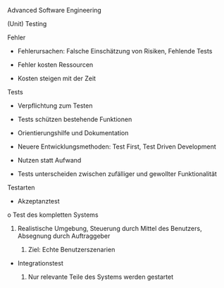 Advanced Software Engineering

(Unit) Testing

Fehler

-   Fehlerursachen: Falsche Einschätzung von Risiken, Fehlende Tests

-   Fehler kosten Ressourcen

-   Kosten steigen mit der Zeit

Tests

-   Verpflichtung zum Testen

-   Tests schützen bestehende Funktionen

-   Orientierungshilfe und Dokumentation

-   Neuere Entwicklungsmethoden: Test First, Test Driven Development

-   Nutzen statt Aufwand

-   Tests unterscheiden zwischen zufälliger und gewollter Funktionalität

Testarten

-   Akzeptanztest

 o Test des kompletten Systems

1.  Realistische Umgebung, Steuerung durch Mittel des Benutzers,
     Absegnung durch Auftraggeber

    1.  Ziel: Echte Benutzerszenarien

-   Integrationstest

    1.  Nur relevante Teile des Systems werden gestartet

    <!-- --

    1.  Stellvertreter für nicht relevante Teile

    <!-- --

    1.  Testframework

    <!-- --

    1.  Zusammenspiel der Komponenten sichern

<!-- --

-   Komponententest

    1.  Nur relevanter Teil des Systems wird gestartet

 o Alle anderen Teile durch Stellvertreter ersetzen o Testframework

1.  Funktionalität einzelner Komponenten sicherstellen

-   Performancetest

\[Folie 11?\]

Was ist eine Komponente?

-   Meist Klasse

-   Ersetzen der Abhängigkeiten durch Stellvertreter „Mocks“

-   Mock: Minimale notwendige Funktionalität

xUnit-Testframework

-   Vorlage für Unit-Tests

-   Trennung zwischen Test- und Produktivcode

-   Für fast alle Sprachen existiert Implementierung

Aufbau eines Tests

-   Arrange: Initialisieren der Testumgebung (String def.)

<!-- --

-   Act: Ausführen des zu testenden Codes (Lowercase String)

-   Assert: Überprüfen des Ergebnisses (Is der String lowercase?)

JUnit

-   Quasi-Standard in der Java-Entwicklung

Überprüfungen

-   asserts

    1.  Überprüfung auf Gleichheit, Referenz, Wahrheit, Null

    <!-- --

    1.  assertEquals("blub", result);

<!-- --

-   Matcher

    1.  Möglichkeit, um weitere Überprüfungen hinzuzufügen

    <!-- --

    1.  Bestehen aus:

        -   Überprüfung eines Wertes mit einem erwarteten Wert

        -   Beschreibung, welcher Wert erwartet wird („start at…“)

        -   Beschreibung, welcher Wert überprüft wurde („started at…“)

 o Zahlen auf größer/kleiner, von Objekten auf Gleichheit, von Listen
 und ähnlichem o assertThat(list, contains(„element“));

 o Können verschachtelt werden

 o assertThat(number, is(lessThan(0)));

|                                       |                                |
|---------------------------------------|--------------------------------|
| **Vorteile**                          | **Nachteile**                  |
| Verbessern die Lesbarkeit des Tests   | Implementierung braucht Zeit   |
| Sprechendere Fehlermeldungen          |                                |
| Wiederverwendbarkeit                  |                                |
| Exceptions und Spezialfälle           |                                |
| o Exceptions:                         |                                |

1.  Gewisse Exceptions können ebenfalls erwartet werden (Annotation
     möglich, oder Assert)

 o Gleitkommazahlen lassen sich nicht exakt überprüfen o Genauigkeit
 kann angegeben werden

 o assertThat(value, closeTo(1.0d, 1E-2)) o Arithmetische Spezialfälle

 o Ganzzahlen kennen keinen Overflow

 o Kleinster Wert von Datentypen haben unterschiedliche Semantik o
 Double kennt kein DivisionByZero

Ergebnis eines Tests

|     |           |                                       |
|-----|-----------|---------------------------------------|
| o   | Success   |                                       |
|     | o         | Testmethode erfolgreich durchlaufen   |
|     | o         | Keine Assertion fehlgeschlagen        |
| o   | Failure   |                                       |
|     | o         | Assertion ist fehlgeschlagen          |
| o   | Error     |                                       |
|     | o         | Unerwarteter Fehler                   |

Eigenschaften guter Tests – ATRIP

Automatic

o Minimale Anforderung bei der Ausführung

1.  Einfach ausführbar (1 Knopf), automatisch (kein Input),
     selbst-überprüfbar (bestanden/fehlgeschlagen)

Thorough (Vollständig)

 o Alles Notwendig überprüfen

 o Iteratives Vorgehen (bei Fehler ergänzen)

 o Fehler klumpen: Bei Fehler auch Umgebung testen

Repeatable

 o Beliebig wiederholbar -&gt; gleiches Ergebnis

 o Plattform, Zeit, Zufall, Multithreading kritisch

 o Tests, die ohne Änderungen fehlschlagen -&gt; Fehlerhafte Tests

Zufall muss gesteuert werden. Statt random() feste Zahl wählen.

Independent

 o Keine Abhängigkeit zu anderen Tests (keine Reihenfolge) o Tests
 sollen auf Aufgabe fokussiert sein

Professional

 o Tests sollen qualitative hochwertig sein (kein Doppelcode etc.) o
 Keine unnötigen Tests

 o Teil der Dokumentation

Mock-Objekte

Verhalten im Test

 o Reduzieren Abhängigkeit zu anderen Komponenten o Stellvertreter für
 Objekte

 o Mocks können manuell erstellt werden (Großer Aufwand) oder durch
 Mocking-Frameworks o Arrange: Konfiguration der Mocks

 o Act: Verwendun der Mocks

 o Assert: Überprüfen der Mocks

1.  Beispiel: HW-Gerät verlangsamt Test, HW soll nicht getestet werden
     -&gt; Mockup durch Interface abilden

Schwierigkeiten

 o Verwendung von statischen Methoden (-&gt; Dependency Injection) o
 Tiefe Abhängigkeiten erschweren Mocking (-&gt; Lose Kopplung)

 o Vorsicht vor Testen von reinem Mock-Verhalten?

Code Coverage

 o Tests testen

 o Testabdeckung

 o Temporäre Probleme einbauen

 o SW, die Produktivcode ändert (Mutation Testing) o Coverage: Wie viel
 Code wurde während Test durchlaufen?

 o Branch Coverage: Misst die Anzahl der durchlaufenen Pfade (if, else
 etc.) o Line Coverage: Misst die Anzahl der durchlaufenen
 Quellcode-Zeilen

1.  Branch/Line -&gt; unterschiedliche Aussagekraft, keine Aussage über
     Funktion, deuten auf potentiell problematische Bereiche hin

Test First

 o Klassisch: Funktion planen -&gt; Programmieren -&gt; Refactoring
 -&gt; Testen -&gt; Fehler beheben o Test First: Funktion planen -&gt;
 Tests -&gt; Programmieren -&gt; Refactoring

 o TDD: Tests in kleinen Schritten entwickeln (bis fehlschlägt) -&gt;
 Funktion ändern bis Test erfüllt o Kerngedanke

|                                                                         |                                       |                 |
|-------------------------------------------------------------------------|---------------------------------------|-----------------|
| o                                                                       | Tests &gt; Produktivcode              |                 |
| o Entwicklungsende, wenn Tests erfüllt -&gt; Minimal notwendiger Code   |
| o                                                                       | Test als Wegweiser                    |                 |
|                                                                         |                                       |                 |
| **Vorteile**                                                            |                                       | **Nachteile**   |
| Volle Testabdeckung                                                     | Testen wird zur Pflicht               |
| Fehlerrate sinkt                                                        | Ungewohntes Vorgehen / Einarbeitung   |
| Angst existierende Fnkt. zu ändern, sinkt                               | Aufwand zur Implementierung höher     |
| Automatische Spezifikation/Dokumentation                                | Ggf. schwierige Anwendung             |
| Weniger Produktivcode                                                   |                                       |

Umgang mit bestehendem Code

 o Bestehender Code schwer testbar (Legacy Code)

 o Legacy Code nicht fürs Testen entwickelt (viele Abhängigkeiten) o
 Kann schrittweise weiterentwickelt werden (absichern, isolieren)

Testen auf der grünen Wiese

 o Neue Projekt -&gt; von Anfang an testbar

 o Feature -&gt; „Ende-zu-Ende-Test“ definieren, bei Erfüllung ist
 Feature fertig o Einzelne Schritte -&gt; Unit-Tests

Refactoring

Was ist Refactoring?

 o Bestehenden Code durchgehen: Code Review o Intention/Funktion
 nachvollziehen

 o Testabdeckung wird überprüft

 o Code wird umgestaltet (Verhalten & Schittstellen bleiben gleich,
 neues Wissen einbauen) o Ziel: Codequalität verbessern (lesbarer,
 flexibler nutzbar, Struktur verbessern)

Folie 5?

Warum sollte man Refactoring verwenden?

 o Design der SW wird verbessert o SW wird wartbarer

 o SW wird einfacher verständlich

 o Fehler werden einfacher gefunden

 o Neue Funktionen kann schneller entwickelt werden

Folie 9?

Wann sollten wir Refactoring verwenden?

 o Bestandteil der Entwicklung -&gt; kontinuierlich o Regel: Three
 strikes and you refactor

 o 1. Implementieren -&gt; neue Funktionalität o Ähnliche Funktion?
 -&gt; Code kopieren

 o Erneut Ähnliche Funktion? -&gt; Code refactorn und wiederverwenden

 o Code Review

 o Vor Hinzufügen neuer Funktionalität o Beim Beheben eines Fehlers

Folie 16?

Wann wird Refactoring schwierig?

 o DB-Schemata schwieriger änderbar o Änderung von Schnittstellen

 o Zentrale Designentscheidungen

 o Aufwand zu groß? -&gt; Komplett neu entwickeln

Auswirkungen auf das Design

Folie 20

Nachteile von Refactoring

 o Refactoring kostet Zeit

 o Verschlechtert die Performance

Code Smells

 o Code kann stinken, Stärke des „Gestanks“ schlecht messbar

1.  Deuten auf verbesserungswürdige Stellen im Code hin und welche die
     die Entwicklung behindern

Duplicated Code

 o Doppelt vorhandener Code

 o Gleiche Code-Struktur an mehr als einer Stelle o Auseinanderdriften
 mehrere Stellen

 o Lösung: Gemeinsamen Code auslagern

Long Method

 o Lange Methoden

 o Je länger -&gt; schwerer verständlicher o OO: viele Methoden
 delegieren

 o Semantische Distanz zwischen Code und Name der Methode

 o Lösung: Auftrennen der Methode (gute Namen, Kommentare, Schleifen,
 ifs sind gute Stellen)

Large Class

 o Große Klasse

 o Anzahl Instanzvariablen, Methoden, Präfixe, Suffixe bei Variablen o
 Klasse: Zu viel Verantwortung

 o Lösung: Unterteilen der Klasse

Shotgun Surgery

 o Flickenteppich Änderung

 o Kleine funktionale Änderung -&gt; Anpassung vieler Stellen o Lösung:
 Umstrukturierung des Codes

Switch Statements

1.  Switch Statements: oft gleiche Switchs, wenige Nahtstellen zum
     Auftrennen, Fehler durch vergessenes Break

o Lösung: OO

Code Comments

 o Schlechter Code muss erklärt werden

1.  Lösung: Kommentar ist guter Indikator zur Trennung von Methoden
     -&gt; Intention des Kommentars als Methodenname

Refactorings

Extract Method

 o Problem: Zusammenhängendes Stück Code kann extrahiert warden

1.  Lösung: Code in eigene Methode auslagern, passenden Namen wählen,
     Code freingranular aufteilen

 o Verbesserung: Bessere Strukturierung des Codes

 o Hilft gegen: Code Comments, Duplicated Code, Long Method

Rename Method

 o Problem: Methodenname passt nicht zum Inhalt der Methode o Lösung:
 Methodenname ändern

 o Verbesserung: Code lesbarer/verständlicher o Hilft gegen: Code
 Comments

Replace Temp with Query

 o Problem: Ergebnis einer Berechnung wird temporär in einer Variablen
 gespeichert o Lösung: Berechnung des Wertes in eine Methode auslagern

 o Verbesserung: Extrahierung, Schreibzugriffe auf Variablen werden
 sichtbar, Wert der Berechnung wird nicht zwischengespeichert

 o Hilft gegen: Long Method

Replace Conditional with Polymorphism

 o Problem: Verhalten mit Konditionalstrukturen und einer Typ-Kodierung
 gesteuert

 o Lösung: Verhalten der einzelnen Pfade in abgeleitete Klasse
 überschreiben, Basismethode abstrakt

 o Verbesserung: Software besser gekapselt, dynamisch erweiterbar o
 Hilft gegen: Switch-Statements

Replace ErrorCode with Exception

 o Problem: Fehlerwerte warden zurückgegeben o Lösung: Statt Fehlerwert
 lieber Exception

 o Verbesserung: Klare Definition von Fehlern, bessere Steuerung, Code
 verständlicher

Replace Inheritance with Delegation

 o Problem: Funktionalität in abgeleiteter Klasse nicht brauchbar o
 Lösung: Instanzvariable mit dem Type der Oberklasse anlegen

 o Verbesserung: Klarer def. Schnittstellen, Trennung zw. eigener u.
 vorhandener Funktionalität

GUI Blooper

Personen im Umfeld der UI

Folie 5 - 8

Häufiges Vorgehen in der UI-Entwicklung

o Typischer Entwicklungsprozess: Businesslogik -&gt; GUI -&gt; Workflow
o Alle Entwicklungsprozesse durch Programmierer dominiert

 o Businesslogik bestimmt GUI und Workflow -&gt; GUI Blooper

GUI Blooper

Was sind GUI-Blooper?

 o Allgemeine GUI-Design-Fehler o Über 70 GUI-Blooper

Durch Blooper verursachte Probleme

 o Verwirrung beim Nutzer o Unnötiger Zeitaufwand o Datenverlust

Gründe für Blooper

Fehlende Zeit, Wissen, Ressourcen

Arten von Bloopern

 o GUI-Komponenten

 o Navigation

 o Texte

 o Design und Layout

 o Interaktion

 o Management

 o Antwortverhalten

GUI Komponenten

 o Umgang mit GUI-Komponenten

 o Aussehen &gt; Wahl der Komponenten

 o Fehlende Unterstützung durch GUI-Toolkit o Fehlendes Fachwissen

 o 2 Kategorien

 o Falsche Komponente

 o Falsche Verwendung von Komponenten o Beispiele:

 o Verwirrende Checkboxen/Radiobutton (Einzelner Radiobutton, Checkbox
 als Radiobutton)

 o Textfelder für beschränkten Input (Datumsfeld, Radiobutton, …)

Navigation

 o Navigation allgegenwärtig, wichtig für Orientierung

 o Aktueller Ort, Vorheriger Ort, Mögliche nächste Orte, Entfernung zum
 Ziel o Beispiele:

 o Gleicher Titel für unterschiedliche Fenster o Zu viele Ebenen von
 Dialogboxen

Text

 o Viel Text in GUI

 o So wenig wie möglich, so viel wie nötig o Visualisierung oft besser

 o Kategorien:

 o Unkommunikativ

 o Entwicklerzentriert

 o Fehlleitend

 o Beispiele:

 o Inkonsistente Terminologie

o Speaking Geek: Entwicklersprache für Nutzer unverständlich

Design und Layout

 o Design, Farben, Layout

 o Amateurhaft vs. Professionell o In der Regel einfach korrigierbar o
 Beispiele:

 o Leicht übersehbare Informationen

 o Radiobuttons zu weit auseinander (-&gt; Groupboxen)

Interaktion

|                              |                                   |
|------------------------------|-----------------------------------|
| o                            | Schwierig zu erkennen/beheben     |
| o Decken größere Bereiche ab |
| o                            | Arten:                            |
|                              | o Ablenkung von eig. Aufgabe      |
|                              | o                                 |
|                              | o Gedächtnis des Users belasten   |
|                              | o Kontrolle des Users entziehen   |
| o                            | Beispiele:                        |
|                              | o                                 |
|                              | o                                 |

Management

 o UI unterschätzt durch Management o UI überschätzt von Management

 o Beispiele:

 o UI als niedrige Priorität o Anarchische Entwicklung

 o Programmierer bekommen schnellsten Computer

Antwortverhalten

 o Benutzer immer ungeduldig o Intransparenz der Aktion

 o Mehrfaches Ausführen o Beispiele:

 o Lag zerstört Hand-Augen-Koordination

 o Anwendung zeigt nicht, dass es beschäftigt ist

 o Lange Operationen ohne Möglichkeit abzubrechen

Responsiveness

1.  Responsivness != Performance

2.  Ressourcen sind limitiert

3.  UI ist ein real-time Interface

4.  Verzögerungen sind nicht gleich

5.  Aufgaben nicht in der Reihenfolge in der sie erscheinen

6.  SW braucht nicht alle Aufgaben machen, die gefordert wurden

Vermeidung von langem Antwortverhalten

 o Timely Feedback

 o Benutzereingaben direkt bestätigen

 o Parallel Problem Solution

 o Prioritäten vergeben (Usereingaben &gt; Update)

 o Vorarbeiten

 o Queue Optimization

 o Unkritische/Unnötige Aufgaben verzögern/entfernen

 o Dynamic Time Management

 o Bearbeitungszeit berechnen

 o Abarbeitung der Warteschlange ändern

UI-Entwicklung

Sinnvoller Designprozess

-   Workflow (Interface Designer) -&gt; GUI (IF Designer / Grafiker)
     -&gt; Businesslogik (Programmierer)

Definition von Usability

-   Usability eines Produktes ist das Ausmaß, in dem es von einem
     Benutzer verwendet werden kann, um Ziele in einem Kontext
     effektiv, effizient und zufriedenstellend zu erreichen.

-   Wesentliche Elemente

 o Benutzer

 o Ziele

1.  Kontext

-   Wesentliche Messgrößen

    1.  Effektivität

 o Effizienz

 o Zufriedenheit

-   5Es

 o Effective: Vollständigkeit/Genauigkeit o Efficient: Geschwindigkeit

 o Engaging: Zufriedenheit

 o Error tolerant: Vermeidung von Fehlern

 o Easy to learn: Unterstützung bei erster Bedienung

User Centered Design Process

-   Ziel: Benutzerfreundliche Oberfläche

-   Analyse -&gt; Design -&gt; Implementierung -&gt; Deployment

-   Während Design und Implementierung auch Evaluation

Analyse

-   Aufgabe: Informationen sammeln über

    1.  Benutzer, Aktivitäten/Ziele, Umfeld

<!-- --

-   Ziel: Mentales Modell des Produkts

Folie 9, 10, 12

Informationsquellen

-   Marktforschung

<!-- --

-   Interne Schulungsunterlagen

-   Benutzer beobachten/interviewen

Informationen zum Benutzer

-   Wichtigste Komponente: Benutzer

-   Eigenschaften wie Name, Alter, Geschlecht, Bild, Job, Ziele,
     Domänenwissen, Umfeld

-   Grundlage für Tester

-   Vorteile:

 o Konkretes Bild eines Benutzers

 o Bessere Identifikation mit dem Benutzer

<img src="./media/image1.jpeg" width="329" height="159" /

Mentales Modell

-   Grundlage/Inhalt

 o Probleme des Nutzers o Ziele des Nutzers

1.  Daten, die der Nutzer verarbeitet

-   Zusammen mit dem Kunden erstellen

-   Aufgabenspezifisch ohne UI-Begriffe

-   Verwendung der Begriffe des Benutzers

-   =&gt; Zuerst die Funktion, dann das Aussehen

*Objekt-Aktions-Analyse*

-   Welche Objekte und Aktionen gibt es?

-   Beziehungen und Hierarchien festhalten

-   Keine Implementierungsdetails

*Regeln an ein mentales Modell*

-   Schlichtheit/Einfachheit

-   Vertrautheit

-   Flexibilität

-   Sicherheit

-   Affordances

*Lexikon*

-   Wörterbuch für Begrifflichkeiten

-   Verständlich für den Benutzer

-   Gleiche Aktion -&gt; Gleicher Begriff

-   Kompakt

-   =&gt; Konsistenz zwischen SW und Doku

*Szenarios*

-   Beschreiben Abläufe einzelner Aktivitäten

-   Blaupause für Usability-Test

*Gemeinsame Diskussionsgrundlage*

-   Für alle einsehbar

-   Blaupause für erste Implementierung

*Vorteile*

-   Ziel / Aktivitäten bezogen: Festlegung von Relevanz und Beziehungen

-   Wichtigkeit: Ordnung der einzelnen Komponenten

-   Konsistenz: Definition allg. Aktionen, Verwendung einheitlicher UI,
     Einfache Korrekturmög.

<img src="./media/image2.jpeg" width="413" height="570" /

Design

-   Aufgabe: Umfang und Aussehen der SW festlegen

-   Anzahl der Features, Wichtigkeit der Features,
     Bedienkonzepte (Workflow)

-   Ziel: Prototyp für Usability Tests und weitere Entwicklung

Umfang der Software

-   Sicht des Benutzers Grundlage für die UI

<!-- --

-   Verwende natürliche Abläufe und Begriffe

-   So wenig Beschränkungen wie möglich

-   Anzahl Features vs. Komplexität

-   =&gt; Sichtweise des Benutzers auf die Aufgabe zählt

Anzahl Features versus Komplexität

-   Standardwerte

-   Templates

-   Wizards

-   Schrittweise Offenlegung

-   Generische Befehle

-   Aufgabenspezifisches Design

-   Anpassungsfähigkeit

-   Standardfall einfach erreichbar

 o Arten: Anzahl Benutzer, Aufrufhäufigkeit

<img src="./media/image3.jpeg" width="407" height="98" /

-   UI sorgfältig planen

-   Benutzer die Kontrolle überlassen

-   Minimale Änderung bei neuen daten

Gestaltprinzipien

-   Gute Beschreibung menschlicher Wahrnehmung

-   Gute Richtline für UI-Design

-   Grundlage für Bedienkonzepte

-   Sind allgemeingültig

-   Kombination ist möglich

-   Erkenntnis über unterwünschte Gruppierung und Fokussierung

-   Nach UI-Entwurf Prinzipien überprüfen und unerwünschte Effekte
     entfernen

-   Prinzipien:

 o Proximity: Nähe gruppiert

 o Similarity: Ähnlichkeit gruppiert

 o Closure: Offene Objekte werden geschlossen wahrgenommen

<img src="./media/image4.jpeg" width="144" height="31" /

 o Figure/Ground: Einteilung in Voder- und Hintergrund (Vordergrund:
 Fokus) o Common Fate: Gemeinsame Bewegung wirken gruppiert

Evaluation

-   Paper Prototyping

-   Expert Review

-   Usability Testing

Implementierung

-   Antwortverhalten

<!-- --

-   Gestaltungsrichtlinien

-   GUI-Tests

Usability nach Auslieferung

-   Feldtest

-   Logoanalyse

-   Langzeitstudien

Usability Evaluation

Review durch Experten

-   Überprüfung durch Usability Experte / Domain Experte

-   Prüfung basierend auf einfach Regeln

Evaluationsregeln

-   Sichtbarkeit des Systemstatus (aktuell)

-   Unterschiede zw. Realität und System (Sprache, Abfolge)

-   Konsistenz / Standards

-   Flexibilität, Effizienz

-   Gedächtnis des Nutzers entlasten

-   Minimalistisches Design

-   Benutzer einen Ausweg lassen

-   Fehlervermeidung

-   Unterstützung bei Fehlern

-   Hilfe und Dokumentation

Evaluationsarten

-   Formell:

    1.  Experten -&gt; Berichte -&gt; Zusammenfassung der Berichte

    <!-- --

    1.  Klassifizierung der Probleme

<!-- --

-   Informell

    1.  Teammitglied überprüft

 o Informelles Meeting

Usability Test

-   Überprüfung durch echte Nutzer

-   Zeit für Korrekturen einplanen

-   Ziel: Information, soziales Ziel

Testarten

-   Formativ: klein, iterativ, während Entwicklung, für ein Ziel -&gt;
     günstig, schnell

-   Summativ: umfangreich, vor Auslieferung

Vorbereitung

-   Benutzerprofile erstellen -&gt; Auswahl der Benutzer

-   Szenarien/Ziele definieren (Szenario beschreibt „Suche
     nach Informationen“)

-   Umfang definieren

-   Teilnehmer rekrutieren

-   Zeitraum festlegen

-   Testablauf für Beteiligten beschreiben

<!-- --

-   Labor / Unterlagen vorbereiten

Einführung

-   Teilnehmer begrüßen

-   Angenehme Atmosphäre schaffen

-   Beteiligte vorstellen

-   Räumlichkeit zeigen

-   Szenarien / Ziele erklären

-   Verhalten während Test besprechen

-   Produkt wird getestet, nicht Teilnehmer

*Lautes Denken*

-   + Besseres Verständnis

-   - Ungewohnt, passende Umgebung notwendig

Durchführung

-   Teilnehmer soll Lösung selbst finden

-   TN bestimmt Tempo

-   Genügend Pausen

-   Klare Aufteilung zw. Moderator / Beobachtern

-   Produktexperte für Nachfragen

-   Bei Verwirrung nachfragen

-   Teilnehmer verabschieden

*Testumgebung*

-   Testutensilien

-   Eigenes Labor

    1.  Basisaufwand gering, größter Nutzen

    <!-- --

    1.  Teuer, großer Platzbedarf

<!-- --

-   allg. nutzbarer Raum

    1.  Günstig, wenig Platz notwendig

    <!-- --

    1.  Höherer Basisaufwand

<!-- --

-   Feldtest: pot. überall

    1.  Reale, gewohnte Umgebung

    <!-- --

    1.  Ablenkung, höhere Kosten, Umgebung nicht festlegbar

<!-- --

-   Remotetest: örtlich getrennt

    1.  Synchron (verbunden via. Video): vielfältig, günstig,
         zeitsparend, schwierig,

 Setupaufwand, allg. Prob. von Remote

1.  Asynchron (Vordef. Fragen, Aufzeichnung): mehr Teilnehmer, vgl. mit
     Konkurrenzprod., kein Audio/Blickkontakt, teuer

*Testutensilien*

-   Basic: Möbel, Geräte

-   Nice to have: Kamera, Mikrofon, …

-   Special: Eye-Tracker, …

*Auswahlkriterien*

-   Budget

-   Ressourcen

-   Größte des potentiellen Teilnehmerkreises

*Häufige Fehler*

-   Verwendung von Wörtern der UI

-   Beeinflussung des TN

-   Erzeugung von Stress

-   Benutzer gibt sich die Schuld am Fehler

Evaluation

-   Hauptfragen: Was wurde gesehen, was bedeutet es, wie damit umgehen?

-   Evaluation durch versch. Personen

-   Einteilung der resultierenden Aktionen: Dringend, lokal, global

*A/B-Test*

-   Redesign vs. bestehende SW

-   Unklar, welcher besser -&gt; Benutzer in Gruppen teilen und je eine
     Version geben

-   Usability messen und statistische Signifikanz beachten

Programmierprinzipien

-   Leitfaden

-   Aus Erfahrung und Diskussion

-   Existieren in unterschiedlichen Abstraktionen

-   Müssen zusammen betrachtet werden

-   Müssen nicht erzwungen werden

-   Verantwortung aufteilen

-   Allgemeiner als Muster

SOLID

-   Singe Responsibility

    1.  Klasse soll nur einen Grund haben sich zu ändern

    <!-- --

    1.  Niedrige Komplexität/Kopplung

    <!-- --

    1.  Jede Klasse nur eine Zuständigkeit

    <!-- --

    1.  Klasse enthält Achsen, auf der sich Anforderungen ändern können
         (-&gt; nur eine)

    <!-- --

    1.  Beispiel: Bus -&gt; PassangerRoom, Vehicle

<!-- --

-   Open Closed

    1.  Elemente der SW sollten offen für Erweiterungen, geschlossen für
         Änderungen sein

    <!-- --

    1.  Erweiterung durch Vererbung / Interfaces

    <!-- --

    1.  Bestehender Code wird nicht geändert

    <!-- --

    1.  Beispiel: Loop statt if

<!-- --

-   Liskov Substitution

    1.  Objekte eines abgeleiteten Typs müssen als Ersatz für Instanzen
         ihres Basistyps funktionieren ohne die Korrektheit des
         Programms zu ändern

    <!-- --

    1.  Starke Einschränkung der Ableitungsregeln

    <!-- --

    1.  Führt zur Einhaltung von Invarianzen

    <!-- --

    1.  Beispiel: Quadrat, Rechteck, Funktion zur Flächenberechnung

<!-- --

-   Interface Segregation

    1.  Anwender sollten nicht von Funktionen abhängig sein, die sie
         nicht nutzen

    <!-- --

    1.  Schwere Interfaces/Klasses bündeln viel Funktionalität

    <!-- --

    1.  Interfaces passend zu den Anwendern gestalten

    <!-- --

    1.  Daher oft mehrere Interfaces: Clonable, Serializable, Comparable

    <!-- --

    1.  Beispiel: Arbeiter Interface mit work und eat, Person-Klasse,
         Roboter-Klasse, Roboter braucht essen eigentlich nicht

<!-- --

-   Dependency Inversion

    1.  High-Level-Module sollten nicht von Low-Level-Module
         abhängig sein. Beide sollten

 von Abstraktionen abhängig sein.

 o Details sollten von Abstraktionen abhängig sein.

 o Regeln von High-Level-Modul vorgeben -&gt; Low-Level-Modul
 implementiert o High-Level-Module können wiederverwendet werden

1.  Beispiel: Manager abhängig von Worker-Klasse -&gt; Besser Manager
     abhängig von Worker-Interface, Worker und Superworker können dann
     das Interface implementieren

TODO: UML-Klassendiagramme

Tell don’t ask

-   Prozedural

 o Holt sich Informationen, trifft dann Entscheidung o Zentralisierte
 Logik

 o Hohe Kopplung

-   OO

 o Sagt Objekten, dass sie etwas tun sollen o Verteilte Logik

1.  Bessere Kapslung innerhalb der Objekte

-   Kommandos stellen besser als Abfragen -&gt; Command Query Seperation
     (Seiteneffektfrei, definierte Aktionen)

KISS

-   Keep it simple, stupid

-   Komplexität vermeiden, da Fehler wahrscheinlicher und unverständlich

SLAP

-   Single Level of Abstraction Principle

-   Code in einer Methode ist auf einem Abstraktionsniveau o Arbeit,
     Delegation

 o DB, Businesslogik

-   -&gt; Entstehen von Composed Methods

-   Fördert Wiedervewendbarkeit

-   Sprünge im Abstraktionsniveau schwer zu verstehen

GRASP

-   General Responisbility Assigment SW Patterns

-   Basis-Prinzipien auf denen Entwurfsmuster aufbauen

-   Low Representational Gap (LRG) minimieren

    1.  Lücke zwischen Domänenmodell und Implementierung

<!-- --

-   Zuweisung von Zuständigkeiten (2 Typen: Ausführung, Wissen)

-   Low Coupling

    1.  Geringe Kopplung, Abhänigigkeit zw. Objekten

 o Leichter änderbar, testbar, wiederverwendbar, verständlicher

1.  Bsp: Impl. von Interfaces, Vererbung, gemeinsame Dateien, Locks
     durch Threads

-   High Cohesion

    1.  Zusammenhalt einer Klasse: Semantische Nähe der Elemente

 o Einfacher, verständlicher, wiedervendbarer

1.  Schwer bestimmbar, ggf. durch Anzahl Verwendungen, Anzahl Attribute

-   Information Expert

    1.  Zuweisung einer Zuständigkeit zu einem Objekt

 o Objekte sind zuständig für Aufgaben über die sie Informationen
 besitzen

 o Kapselung von Infos, leichtere Klassen &lt;-&gt; ggf. Problem mit
 anderen Prinzipien

<img src="./media/image5.jpeg" width="214" height="133" /

-   Creator

 o Wer ist für Erzeugung eines Obj. Zuständig?

1.  Wenn das Objekt zu jedem erstellen Objekt eine Beziehung hat (z.B.
     Komposition, wenn a Teil von B ist \[Raum, Haus\])

    1.  Verringert Kopplung

-   Indirection

    1.  Indirektion/Delegation, kann Syteme oder Teile voneinander
         entkoppeln

    <!-- --

    1.  Mehr Freiheitsgerade als Vererbung

    <!-- --

    1.  Komposition verschiedener Objekte möglich

    <!-- --

    1.  Bsp: Objekt nutzen statt davon erben

<!-- --

-   Polymorphism

    1.  Behandlung von Alternativen abhängig von einem konkreten Typ

    <!-- --

    1.  Methoden erhalten je nach Typ andere Implementierung

    <!-- --

    1.  Vermeidung von Fallunterscheidung

    <!-- --

    1.  Abstrakte Klasse, Interface als Basistyp

    <!-- --

    1.  Polymorphe Methodenaufrufe erst zur Laufzeit gebunden

    <!-- --

    1.  -&gt; Entwurfsmuster Strategie

    <!-- --

    1.  Beispiel: Steuer-Interface, Deutschland, Frankreich-Klasse

    <!-- --

    1.  Erweiterbar, bestehendes muss nicht geändert werden,
         extrahierung von Frameworks vereinfacht

<!-- --

-   Controller

    1.  Verarbeitung von einkommenden Benutzereingaben

 o Koordination zwischen UI und Logik o Delegation zu anderen Objekten

 o Zustand der Anwendung kann in Controller gehalten werden

1.  Arten

    -   System Controller: Controller für alle Aktionen

    -   Use Case Controller: Controller pro Use-Case,

-   Pure Fabrication

    1.  Reine Erfindung, reine Verhaltens- / Arbeitsklasse ohne Bezug
         zur Domäne (möglichst selten!)

 Imposed Duplication: Auferlegt, unumgänglich Inadvertent Duplication:
 Versehentlich Impatient Duplication: Ungeduldig, zu faul

1.  Trennung zw. Technik und Domäne

<!-- --

1.  Wiederverwendbar, High Cohesion

-   Protected Variations

    1.  Sicherung vor Variation

 o Kapselung versch. APIs hinter einheitlicher API o Polymorphie,
 Delegation als Schutz

 o Bsp: OS (HW), SQL (DB)

DRY

-   Don’t Repeat Yourself

-   Anwendbar auf alles: DB-Schema, Doku, Tests

-   Nur eine Quelle der Wahrheit, alle anderen leiten ab

-   Auswirkung der Modifikation haben eine definierte Reichweite

-   Arten

 o o o

YAGNI

-   You ain’t gonna need it (Du wirst es nicht brauchen)

-   Unnötige Features erhöhen Komplexität, binden Ressourcen

-   Eigene Ideen -&gt; schwer objektiv betrachtbar

-   Frameworks sinnvoll, wenn sie aus dem Projekt heraus entstehen,
     nicht wenn sie durch spekulatives Programmieren entstehen

-   Kommunikation zw. Entwicklung u. Kunde wichtig

Conway’s Law

-   Kommunikationsstruktur findet sich in Code wieder

-   Kommunikationsschnittstellen = Modulschnittstellen im Code

-   Müssen zum Produkt passen…

-   Bei Neuausrichtig des Produkts -&gt; Kommunikationsstruktur anpassen

-   Beispiel: Konzernwebseiten spiegeln Org. wieder statt Bedürfnisse
     des Kunden

Entwurfsmuster

Entwurfsmuster

-   Muster beschreiben wiederkehrende Probleme

Nutzung von Entwurfsmustern

-   Vermittlung von Wissen auf abstraktem Niveau

-   Ausprägung einer höherwertigen Sprache in OOP

-   Helfen komplexe SW-Systeme zu beherrschen

Gliederung von Entwurfsmustern

-   Nach Zweck

 o Erzeugungsmuster

 o Strukturmuster

1.  Verhaltensmuster

-   Nach Geltungsbereich

    1.  Klassenebene: Beim Kompilieren festgelegt

 o Objektebene: Bei Laufzeit festgelegt

Erzeugungsmuster

-   Trennen Erstellung von Verwendung von Objekten

-   Instanzen werden einfacher ersetzbar für anderes Verhalten

-   System unabhängig von Implementierung der Objekte

-   Kapseln Wissen

Strukturmuster

-   Kombinieren Klassen u. Obj., um größere Strukturen zu schaffen

-   Kombination von mehreren Interfaces

-   Kombination von Funktionalität zur Laufzeit

-   Übersetzung von einem zum anderen Interface

-   Sparen von Ressourcen

Verhaltensmuster

-   Zuweisung von Verantwortlichkeiten an Obj.

-   Austausch von Verhalten

-   Kommunikation zw. Obj.

-   Steuerung des Kontrollflusses einer Anwendung zur Laufzeit

|           |                    |                  |                     |
|-----------|--------------------|------------------|---------------------|
|           | Erzeugungsmuster   | Strukturmuster   | Verhaltensmuster    |
| Klasse    | Fabrikmethode      | Adapter          | Schablonenmethode   |
| Objekt    | Erbauer            | Kompositum       | Beobachter          |
|           |                    | Dekorierer       |                     |
| Folie 10? |                    |                  |                     |
| Erbauer   |                    |                  |                     |

-   **Trennung der Erstellung von ihrer Repräsentation von (komplexen)
     Objekten**

-   Gleicher Erstellungsprozess -&gt; ggf. unterschiedliche
     Repräsentationen

-   Wiederverwendung einer komplexen Logik zur Umwandlung von Objekten

-   Erzeugungslogik für versch. Formate von Konvertierungslogik trennen

-   **Schrittweise Erzeugung von komplexen Produkten**

-   **Wiederverwendung der Erzeugungs- bzw. Konstruktionslogik
     voneinander**

-   **Vereinfacht die Erweiterbarkeit**

-   Akteure

 o Erbauer: Schnittstelle zur Erstellung der Teile eines Produkts

 o Konkreter Erbauer: Erzeugt, verwaltet und setzt zusammen versch.
 Teile d. Prod., Implementiert Erbauer, Möglichkeit zur Erzeugung d.
 Prod.

 o Direktor: Konstruiert m.H. des Erbauers ein Prod. o Produkt: Komplex
 erzeugtes Produkt

<img src="./media/image6.jpeg" width="584" height="160" /

-   Auswirkungen

 o Interne Repräsentation des Prod. kann variieren o Genaue Kontrolle
 über Konstruktionsprozess

 o Trennung von Code zur Erstellung und Repräsentation

Kompositum

-   Setze Obj. zu Baumstrukturen zusammen, um Teil-Ganzes-Hierarchien zu
     bilden

-   Kombination einfacher Elemente zur Erzeugung komplexer Strukturen

-   Anwender soll Elemente (die etwas ausführen) und Komposita
     (Container, die etwas aufnehmen) nicht unterscheiden müssen

-   Akteure

 o Anwender: Manipuliert Objekte im Kompositum nur über Interface

 o Komponente: Interface der Obj. im Kompositum, für Verwaltung der
 Kinder, Standardverhalten für alle Fälle

 o Blatt: Keine Kinder, definiert Verhalten einfacher Objekte

1.  Kompositum: Def. Verhalten für Obj. mit Kindern, verwaltet Kinder,
     Implementiert Verhalten bezogen auf Kinder

<img src="./media/image7.jpeg" width="525" height="164" /

-   Auswirkungen

1.  + Einfache Elemente können beliebig zusammengebaut werden -&gt;
     Rekursive Verschachtelung

 o + Vereinfacht Logik beim Anwender

1.  + Neue Komponenten können einfach def. werden

<!-- --

1.  – Design zu generell

-   Transparenz, Typsicherheit

    1.  Folie 39 – 42?

Dekorierer

-   Dynamische Zuweisung einer weiteren Verantwortung zu einem Objekt

-   Erweitern eines Objekts mit Funktionalität

-   Flexible Alternative zu Objekthierarchien

<!-- --

-   Einhaltung einer flachen Objekthierarchie

-   Leichtgewichtig, Instanzreich

-   Verschachtelung von Obj. zum Hinzufügen von Funktionalität bietet
     mehr Freiheiten als Vererbung

-   Zusatzfunktion bleibt transparent

-   Wenn Ableitung einer Klasse zu komplex ist

-   Akteure

 o Komponente: Interface, das dynamisch erweitert werden sol o Konkrete
 Komponente: Kann dynamisch erweitert werden

 o Dekorierer: Hält Referenz auf Komponente, Implementiert Interface
 der Komp. o Konkreter Dekorierer: Fügt weitere Zuständigkeit zur
 Komponente hinzu

<img src="./media/image8.jpeg" width="594" height="215" /

-   Auswirkungen

 o + Flexibler als Ableitungen (dynamisch, beliebige Kombination,
 mehrfach) o + Einfache, zusammengesteckte Klassen

 o + Vermeidet große, konfigurierbare Klassen

 o – Identität des Dekorierers und der Komponente unterschiedlich

 o – Viele kleine Objekte erschweren das Debuggen bzw. Lernen des
 System

Beobachter

-   Definiere 1-zu-viele Beziehungen zwischen Objekten

-   Benachrichtige/aktualisiere alle abhängigen Obj., wenn ein Obj. den
     Zustand ändert

-   Langlebig

-   Motivation

    1.  **Sicherstellung bzw. Erhaltung der Konsistenz in modularen
         Systemen**

    <!-- --

    1.  **Lose Kopplung**

    <!-- --

    1.  **Sofortige Benachrichtigung bei Änderung des Zustands**

<!-- --

-   Anwendung

    1.  Änderung von Obj. zieht andere Änderungen von anderen Obj.
         unbekannter Zahl nach sich

 o Obj. soll andere benachrichtigen, unabhängig vom Typ

1.  Eine Abstraktion hat mehrere Aspekte, die von einem anderen Aspekt
     derselben Abstraktion abhängen

-   Akteure

    1.  Subjekt: Kennt beliebig viele Beobachter, Interface zur
         Registrierung und Abmeldung von Beobachtern, Abruf von
         aktuellem Zustand

 o Konkretes Subjekt: Speichert für Beobachter interessanten Zustand,
 benachrichtigt Beobachter über Zustandsänderung

 o Beobachter: Schnittstelle zur Benachrichtung bzw. Aktualisierung der
 Objekte

1.  Konkreter Beobachter: Referenz auf konkretes Subjekt, speichert
     Zustand, der konsistent mit Subjekt sein soll, implementiert
     Beobachter zur Aktualisierung des Zustands

<img src="./media/image9.jpeg" width="601" height="200" /

-   Auswirkungen

 o + Nur abstrakte Kopplung zw. Subjekt u. Beobachter über Interface

1.  + Automatische Broad-/Multicast-Kommunikation an interessierte
     Objekte

<!-- --

1.  – Unerwartete Aktualisierung

-   **Arten**

    1.  Push-Modell: Subjekt benachrichtigt Beobachter inklusive
         Information

1.  Pull-Modell: Subjekt benachrichtigt Beobachter exklusive
     Information, Beobachter muss sie selbst holen

<img src="./media/image10.jpeg" width="593" height="221" /

GUI-Coding

Gestaltungsrichtlinien

-   Verwaltungswesen

 o Konkrete Beschreibung einzelner Elemente

1.  Einheitliches Erscheinungsbild (Corporate Identity)

<!-- --

1.  Inhalt: Papierart, -format, Druckart, Schriftart

-   Softwareentwicklung

    1.  Herstellerspezifisch: MS, Google

 o Platfformabhängigkeit

-   Eingabemethode, -genauigkeit, Bildschirmgröße

<!-- --

-   Desktop, Mobile, Web o Typische Vorgaben

-   Ist das die richtige Komponente? -&gt; Link oder Button

-   Design-Konzepte (Aktion) -&gt; Print… oder Print

-   Verwendungsarten (Bedienung, Aussehen) -&gt; Normal, Fokussiert,
     Split Button

-   Richtlinien -&gt; Vorgaben zur Verwendung

-   Größe, Abstände, Farben -&gt; Pixelabstände usw.

-   Beschreibung / Dokumentation -&gt;

 o Inhalt: Fenster, Text, GUI-Komponenten (vgl Blooper)

Testen von Benutzeroberflächen

Motivation und Ziele

-   UI ist SW, kann Fehler enthalten -&gt; GUI testen

-   Ziel: Funktion von Komponenten u. Zusammenspiel gewährleisten, Test
     automatisieren

-   GUI-Tests: Funktionaler Test von GUI-Komp. (Komponenten-,
     Integrations-, Akzeptanztest)

-   Vorteil: Testen während Buildvorgang, einmal Aufwand für kont.
     Tests, Test für unterschiedliche Plattformen, Monkey Test
     vergleichbar mit normalen Nutzer, Screenshots

-   Nachteil: Ergebnis genau spezifieren, einmalige Überprüfung durch
     Menschen schneller

-   Probleme: Laufzeit, Asynchron, Grafischer Desktop, Eingabe während
     Ausführung blockiert

Manuelles Testen

-   Reale Person testet Programm von Hand

-   Protokoll mit Abfolge von Aktionen

-   Fehler/Erfolg wird protokolliert

-   Vorteile: Erkennung sinnvoller Abweichung, Plausibilitätsprüfung,
     Gutes Aussehen prüfbar, schnell bei einmaliger Ausführung

-   Nachteil: Zeitaufwändig, teuer, keine Wahrnehmung von Details,
     erfüllt Anforderung automatisch nicht

Probleme von automatischen Tests

-   Suchen/Finden/Interkation der Elemente (-&gt; ggf. ID)

-   Überprüfen/Feststellen von Ereignissen

-   Protokollierung von Fehlern

*Vorgehen*

-   -&gt; Robot: Zentrale Komponente jedes GUI-Testtools
     (Benutzeraktionen, Maus-Tastatursteuerung, Screenshots)

-   -&gt; Überprüfung: Vergleich Screenshots, Attribute der GUI-Komp.,
     Direkter Zugriff auf Businessmodell

-   -&gt; Feststellen von Änderungen: Ereignisse (Events), Polling

-   -&gt; Protokollierung: Wie Unit-Tests + Screenshot

Record and Replay

-   Aufzeichung -&gt; Aktionen ausführen -&gt; Tests / Überprüfungen
     definieren

-   Erzeugter Test: Testskript, Grafischer Testablauf

-   Bestandteile

o Schrittweise Anleitung

o Aktion: Pixelkoordinate, Komponente

 o Manuelle eingefügte Überprüfung

1.  Ausgabe im Fehlerfall

-   Testausführung: Ausführung der gespeicherten Schritte,
     Aktionen/Fehler protokollieren

-   Fehlerfall: Informationen sammeln

-   Vorteile: einfach, schnell, wenig Programmieren

-   Nachteil: unübersichtlich, manuelle Wiederverwendung, Redundanz,
     Änderung schwierig

Skriptbasiertes Testen

-   Programmierer erstellt Skript

-   Vorteil: wartbar, zsmfassen versch. Aktionen, Wiederverwendung,
     gleiche Programmiersprache

-   Nachteil: GUI bei Erstellung nicht sichtbar

Automatisiertes Testen

-   Matrix Tests

 o Einsatz: Großer Datenbereich für Eingabe, Kombination versch.
 Eingaben o Ablauf: Auswahl der Parameter, Definition Parawerte -&gt;
 Tabelle

<img src="./media/image11.jpeg" width="249" height="92" /

 o

1.  Vorteil: Viele Kombinationen, Reuktion der Redundanz

<!-- --

1.  Nachteil: Exponentielle Laufzeit

-   Monkey Tests

    1.  Kontrollierter Zufallsgenerator für Aktionen

 o Suche nach Fehlern

 o Aktionsfolge speichern

 o Bei gefundenem Fehler: Aktionsfolge als dauerhaften Test

-   KI

 o Zustände, Aktionen -&gt; Graphensuche für Start- und Endzustand o
 Erzeugung von Testfällen (Graphensuche, EA)

 o Vorteile: Generierung vieler Testfälle, viele Wege zum Ziel testbar
 o Nachteil: Komplexe Definitionen u. Suche

Domain Driven Design

Einführung

Was ist Design?

-   SW beschreibt Ausschnitt aus Realität (Anwendungs-/Problemdomäne)

-   Design beschreibt wie ein Modell die realen Gegebenheiten der
     Prob-Domäne abstrahiert

-   Abbildung von Realität auf Modell

-   Summe aller Entscheidungen, die Einfluss haben, wie ein Problem als
     SW-Lösung modelliert wird

Warum braucht man Design?

-   SW-Entwicklung ist komplex

-   Neben Problemdomäne viele Nebeneinflüsse

-   Auswirkungen von Komplexität begrenzbar, kontrollierbar, nicht
     unnötig verkomplizieren

-   Design mach Komplexität beherrschbar

Software-Komplexität

-   Grad zu welchem das Design / eine Implementierung schwer zu
     verstehen ist

-   Komplexität der Problemdomäne ist gegeben (essential complexity)

    1.  Anforderungen

<!-- --

-   Unfallkomplexität (accidential comp.): notwendiges Übel, möglichst
     verhindern

    1.  Legacy-Systeme, UI, Framework, Persistenz, …

-   Mit Lebensdauer von SW wird mehr Code gelesen als geschrieben

Big Ball of Mud

-   Code, der etwas nützliches macht, aber ohne Erklärung

-   Kein erkennbares Design

-   -&gt; Code schwer wartbar, erweiterbar

Domain Driven Design

Herangehensweise an die Modellierung von SW, die sich auf Problemdomäne
konzentriert

*Grundsätze*

-   Designentscheidungen von Fachlichkeit/Fachlogik der Prob-Domäne
     getrieben, nicht von technischen Details

-   Entwicklung einer Domänensprache (Vokabular)

-   Relevante, fachliche Zusammenhänge der Prob-Domäne in Domänenmodell
     erfassen

*Strategie und Taktik*

-   Strategisch: Verständnis der Domäne, Analysieren, aufdecken,
     abgrenzen, dokumentieren und begreifen der Fachlichkeit

-   Taktisch: Implementierung der Fachlichkeit in Code

Warum ist es wichtig, dass sich die Sprache der Domäne in der Software
befindet?

Strategisches Domain Driven Design

Domäne

-   Abgrenzbares Problemfeld oder best. Einsatzbereich für den Einsatz
     von SW

-   Was soll mit SW gelöst werden? -&gt; Raumfahrt, Logistik, Fertigung,
     …

Domänenmodell

-   Abstraktion, die best. Teile der Domäne beschreibt

-   Erlaubt das Lösen von Problemen innerhalb der Domäne

-   Wie soll ein Problem mit SW gelöst werden?

 <img src="./media/image12.jpeg" width="448" height="233" /

Ubiquitous Language

-   Domänenmodell erfordert Verständnis

-   Weg zum Verständnis der Domäne über Sprache

-   Gemeinsame Sprache zw. Domänenexperten und Entwicklern „Ubiquitous
     Language“

-   Technische Sprache der Entwickler &lt;-&gt; Fachjargon der
     Domänenexperten, eignen sich nicht

-   Kluft im Verständnis -&gt; pflanzt sich in Code fort

-   Ziel der UL: Kluft schließen mit gemeinsamer Sprache (Wichtige
     Konzepte, Zusammenhänge, Mehrdeutigkeiten /
     Unklarheiten beseitigen)

*Wie kommt man zur UL?*

-   Kollaboration zw. Entwicklern / Domänenexperten

-   Iterativer Prozess, mit zuhören und nachfragen, eigenes Wörterbuch
     nur ggf.

Aufteilung der Domäne

Betrachtete Problemdomäne möglichst klein, aufgrund von Komplexität

-   Kerndomäne: Kerngeschäft

-   Unterstützende Domäne: Unterstützt Kerngeschäft

-   Generische Domäne: Nicht Kerngeschäft, z.B. Rechnungen versenden
     (-&gt; ggf. Dritt-SW)

-   Kontext

-   Kontextgrenzen: Wo werden Kontexte aufgebrochen? Und wo sind
     Zusammenhänge? Unabhängig.

<img src="./media/image13.jpeg" width="359" height="219" /

Taktisches Domain Driven Design

Unterstützt bei Entwurf von Modellen, die Komplexität beherrschbar
machen, durch Katalog von Entwurfsmustern

Übersicht

-   Entities, Value Objects, Domain Services, Aggregates

    1.  Kern des Modells, Großteil der Geschäftslogik, Forcieren die in
         der Domäne geltenden Invarianten und machen diese sichtbar

<!-- --

-   Repositories, Factories

    1.  Kapseln der Logik fürs Persistieren/Erzeugen von Entities, Value
         Objects und Aggregates, Freihalten von Acc.Komplexität

-   Modules:

    1.  Strukturierung/Kapselung verwandter Domänenobj. Innerhalb des
         Modells, fördern geringe Koppelung & hohe Kohäsion

<img src="./media/image14.jpeg" width="387" height="210" /

Value Objects

-   Objekte ohne eigene Identität

-   Unveränderlich

    1.  Gültige Konstruktion -&gt; immer gültig (Invarianten einhalten)

    <!-- --

    1.  Frei von Seiteneffekten

<!-- --

-   Wird nur durch Werte beschrieben

-   2 VO sind gleich, wenn Werte gleich (equals, hashCode überschreiben)

-   Oft Ganzheitliches Konzept

    1.  Gewicht: Zahl + Einheit

 o Geld: Betrag + Währung

1.  Adresse: Straße + PLZ + Stadt

-   Beschreiben, begrenzen oder messen Sache näher

*Vorteile*

-   Kapseln Verhalten/Regeln

-   Unveränderlich

-   Selbst-validierend

-   Leicht testbar

-   Verbessern Deutlichkeit/Verständlichkeit durch Modellierung von
     fachlichen Domänenkonzepten

*Implementierung*

-   Klasse: final

-   Felder: blank final

-   Nach Konstruktion gültig, ansonsten muss Konstruktion fehlschlagen

-   Keine Setter

-   Rückgabewerte sind unveränderlich oder defensive Kopien

*Persistierung*

-   Eingebettet in Tabelle des Elternobjekts: JPA-Embeddable, jedes Feld
     eine Spalte o Vorteile: Einfach, erlaubt Queries über Elemente des
     VO

 o Nachteil: Ggf. Denormalisierung, nur 1:1-Beziehungen

-   Serialisierung: Objekt in einer Spalte, Converter

 o Vorteile: Komplexe Bez. mög., 1:n-Bez. mög. (Listen, Sets)

1.  Nachteil: unlesbar, Queries über VO nicht möglich, aufwändiger

-   In eigener Tabelle (als DB-Entity): Entität auf DB-Ebene, mit ID,
     muss versteckt werden

    1.  Vorteil: einfach, Normalisierung mög., Queries über VO
         mög., 1:n-Bez. Mög.

1.  Nachteil: Verschleiert Natur von VO durch ID, Gefahr, dass mehrere
     Entities gleich VO nutzen

Entities

*Unterschiede zu VO*

-   Haben eindeutige ID

-   Verschieden, wenn unterschiedliche ID

<!-- --

-   Hat Lebenszyklus, verändert sich dabei

*Allgemeine Regeln für Entities*

-   Invarianten forcieren: Konstruktion nur mit gültigen Werten, kein
     Verändern in ungültigen Zustand

-   Möglichst viel Verhalten in VO auslagern

-   Die öffentlichen Methoden sollten Verhalten beschreiben
     (nicht Getter/Setter)

-   equals/hashCode: Definition von Gleichheit vom Anwendungsfall
     abhängig

*Strategien für einzigartige Identitäten*

-   Natürliche Schlüssel: Kursname, KFZ-Kennzeichen,
     Personalausweisnummer o Vorteil: aussagekräfig, keine Duplikate
     wenn global eindeutig

 o Nachteil: Fremdbestimmt (ändert sich vielleicht?), ggf. nicht global
 eindeutig

-   Surrogatschlüssel: Selbst generiert

1.  Universally Unique Identifier (UUID)

    -   Vorteil: jederzeit generierbar, anwendungsübergreifend eindeutig

    -   Nachteil: nicht sprechend, Performance

<!-- --

1.  Inkrementeller Zähler

    -   Vorteil: eigenständig, unabhängige ID-Generierung, ID steht
         sofort fest

    -   Nachteil: Nicht sprechend, Zähler muss gespeichert werden

    1.  String-Format basierend auf Entity-Eigenschaften

        -   Vorteil: Sprechend, jederzeit generierbar

        -   Nachteil: hoher Aufwand, falls sich Werte ändern

-   Surrogatschlüssel vom Perstistence-Provider

    1.  Vorteil: ID eindeutig, kein Aufwand

o Nachteil: nicht sprechend, muss erst durch ORM laufen, abhängig von
ORM und DB

*Wahl der Strategie*

-   Selbst verwaltet: Early ID Generation, reduziert Abhängigkeit,
     erleichtert Komm., wirklich eindeutig?, erleichtert Tests

-   Fremdverwaltet: Late ID Generation, erschwert Tests, wenig
     Eigenverantwortung, funktionierender Standard-Weg

Domain-Service

-   Kleiner Helfer innerhalb des Domänenmodells

-   Wenn ein best. Verhalten / Regel weder VO noch Entity zugeordnet
     werden kann

-   Beispiele: Berechnung Zahlungsmoral des Kunden (Entities: Kunde,
     Rechnungen, Kontenbewegungen)

*Vertrag*

-   Domäne kann auf ext. Unterstützung angewiesen sein

-   Innerhalb Domäne: Domain Service als Vertrag (Interface)

-   Außerhalb Domäne: Dienstleister (Infrastruktur-Schicht) kann Vertrag
     implementieren und benötige Funktionen bereitstellen

*Eigenschaften*

-   Erfüllt Funktion, die nicht in Entity oder VO modelliert werden kann

-   Operiert ausschließlich mit anderen Elementen des Modells

-   Verkörpern Konzepte der UL

-   Statuslos

Aggregate

-   Entstehen von großen Objektgraphen mit bidirektionalen
     Abhängigkeiten

-   Nachteil: Performance, Kollisionen, Verletzen von Invarianten

-   Technische Lösung: Locking-Modi, Lazy/Eager Loading

-   Domänen-Lösung: Aggregate

-   Gruppen Entities und VO zu Einheiten

-   Aggregat hat Root Entitiy (Aggregate Root): Über dieses erfolgt
     Zugriff auf Teile der Aggregate

-   Reduzieren Komplexität beim Verwalten von Obj.

-   Erleichtern Handhabung von TAs

-   Reduzieren die Möglichkeit Invarianten zu verletzen

-   Möglichkeiten:

 o Einschränkung der Assoziationsrichtung o Ersetzen von
 Objektreferenzen durch IDs

<img src="./media/image15.jpeg" width="538" height="135" /

*Ersetzen von Objektreferenten durch IDs*

-   Entspricht der Abbildung in einer relationalen DB (Foreign Key)

-   Nachteile

 o DB über OR-Mapper erzeugt? -&gt; keine Fremdschlüssel mehr

1.  Weitere Abfragen nötig, um bspw. aufs AddressBook eines Cusomers
     zuzugreifen

<!-- --

1.  -&gt; Mehr Verantwortung

-   Vorteile

    1.  Schlankere Objektgrapgen

 o Zuständigkeiten klarer getrennt

 o Aggregate bilden bzgl. TAs eine Unit of Work o -&gt; Mehr Kontrolle

*Aggregate Root*

-   Alle Zugriffe auf innere Elemente nur über AR

-   Referenzen von außen auf innere Elemente nicht erlaubt

-   Daher: Zentrale Stelle zur Einhaltung von Invarianten (Bsp:
     Maximale Bestellpositonen)

-   AR sollte nur defensive Kopien ausliefern

*Transaktionsgrenzen, Repostitory*

-   Aggregates werden als Einheit verwaltet (create, read, …)

-   Jede Entity gehört zu einem Aggregate

<!-- --

-   Repository: Arbeiten mit Aggregates und kann dieses komplett
     innerhalb einer TA lesen / schreiben

-   Aggregates bilden natürliche Transaktionsgrenzen

*Zusammenfassung*

-   Entities und VO zu Aggregates zusammen

-   Werden als Einheit betrachtet (create, read, update, …)

-   Forcieren/Visualisieren Transaktionsgrenzen

-   Forcieren Invarianten

-   Persistenz-Frage muss getroffen werden (Nachteile)

Repositories

-   Vermitteln zw. Domäne und Datenmodell

-   Stellen Domäne Methoden bereit: Lesen etc. von Aggregates aus
     Persistenzspeicher

-   Konkreter Zugriff wird vom Repository verborgen

-   Domäne von technischen Details unbeinflusst

-   Eigenschaften:

 o Repositories arbeiten ausschließlich mit Aggregates (1:1-Bez)

 o Ähnelt Domain-Service (definiert Vertrag, der in technischer Schicht
 impl. wird) o Aussagekräftige Schnittstelle

 o Ggf. Erzeugung von IDs

 o Kann Prüffelder setzen (LastUpdatedAt)

1.  Kann allg. Infos bieten: Zusammenfassung

-   Implementierung in technischer Schicht, nicht in Domänenmodell

Factories

-   Ggf. Logik für Erzeugen komplex -&gt; Factory

-   Erzeugen von Objekten

-   Allgemein: Irgendein Objekt/Methode zur Erzeugung anderer Obj. als
     Kontruktorersatz

-   Speziell:

 o Factory Method

 o Abstract Factory

Modules

-   Zur Strukturierung/Kapselung verwandter Komponenten

-   Abbildung über Namespaces, Packages

-   Gruppierung nach fachlichen, nicht technischen, Gesichtspunkten

-   Ziel: Zusammengehörende Komponenten gruppieren (hohe Kohäsion,
     geringe Kopplung zw. Modulen)

-   Vorteile: Sichtbarkeit, Abhängigkeiten

Onion-Architecture

Klassisch

-   Presentation – Business – Infrastructure

-   Schicht darf nur mit unterliegenden Schichten kommunizieren

-   Strikt: nur nächstniedrigere, Offen: Beliebige Schicht

-   Vorteile

 o Beherrschung der Komplexität durch technische Trennung der Anwendung
 o Geringe Kopplung je Schicht, hohe Kohäsion je Schicht

 o Einzelne Schichten leichter / unabhängiger änderbar

Dependency Inversion Principle

*Motivation*

-   Repositories ist Teil der Domänenschicht (-&gt; Businessschicht)

-   Konkreter Zugriff gehört aber in die Infrastrukturschicht

-   Domänenschicht soll frei von technischen Details bleiben

-   Implementierung eines Repos nicht in Domänenschicht

-   Repo gehört konzeptionell zur Domänenschicht, daher nicht
     Infrastrukturschicht

*Definition*

-   Domänenschicht gibt durch Interface einen Vertrag (beschreibt,
     welches Verhalten sie erwartet)

-   Konkrete Impl. erfolgt in Infrastrukturschicht

-   Domäne nicht abhängig von Details (HibernatePersonRepo), sondern von
     Abstraktionen (PersonRepo)

-   Konkrete Impl. kann dann gewählt werden, bspw. durch Dependency
     Injection

*Umschichtung*

-   Infrastrukturschicht ist nun abhängig von Domänenschicht

-   Verletzt Regel der Kommunikation

-   -&gt; Verschieben der Infrastrukturschicht

-   Infrastrukurschicht ganz oben

-   Darf nun konkrete Verträge für alle anderen Schichten implementieren

-   Präsentationsschicht kann als Teil der Infra-Schicht betrachtet
     werden

-   Domänenschicht nun ganz unten, von keinem abhängig -&gt; Kern der
     Architektur

<img src="./media/image16.jpeg" width="297" height="152" /

Onion-Architecture

Hauptmerkmale

-   Alle Abhängigkeiten von außen nach innen

-   Infrastruktur-Schicht: Technische Details

-   Innere Schichten: Frei von technischen Details, UI-Änderungen egal

Domain Layer

-   Kernobj., Regeln der Fachlogik (Domänenmodell mit Entities etc.)

-   Definiert Verträge (Abstraktionen: Repositories, Logging etc.)

Application Service Layer

-   Wenn mehr als Domänenobj. Involviert ist

-   -&gt; Implementierung als Application Service

-   API für Infrastrukturschicht

<!-- --

-   Isolationsschicht zw. Domäne und Infrastruktur

-   Infra-Schicht weniger anfällig für Änderung in Domäne

*Aufgaben*

-   Implementierung eines Anwendungsfalls

    1.  Ein AS -&gt; ein oder mehrere Anwendungsfälle

    <!-- --

    1.  Nutzt Komponenten der Domäne

    <!-- --

    1.  Enthält keine Regeln, weiß nur, welche Domänenobj. in welcher
         Reihenfolge aufgerufen werden müssen

    <!-- --

    1.  Eher prozedural

    <!-- --

    1.  Keine Create/Update-Methoden -&gt; Konkrete Methoden

<!-- --

-   Validierung, Übersetzung / Aufbereitung von Eingaben/Ausgaben

    1.  Alle Eingaben korrekt / vorhanden?

    <!-- --

    1.  Keine Regeln der Domäne, sondern technische (Datentyp,
         -format etc.)

    <!-- --

    1.  Übersetzung der Eingaben in Domänenobjekte, ggf. der Ausgabe

<!-- --

-   TA-Verwaltung

    1.  AS als TA, nicht Domänenobjekte

-   Reporting

    1.  Kann Daten aggregieren (Umsätze, Lagerbestände)

    <!-- --

    1.  In Domänenschicht wäre dies teuer -&gt; Datensätze zu Objekte

    <!-- --

    1.  Vertrag erlaubt direkte Zugriff auf Daten

<!-- --

-   Security

    1.  Anwendungsfall durch Zugriffskontrolle sichern

*Wie stark soll die Domäne von der Außenschicht abgeschottet sein?*

-   Objekte dürfen ASL passieren?

-   Isolierung bietet Schutz vor ungewollten Veränderungen

-   Erhöht Komplexität, zusätzliches Mapping, Indirektion

-   Aufwand muss gerechtfertigt sein

Infrastructure Layer

-   Technische Details

-   Beispiele: UI, Web Services, DB

Kritik

-   FW wird isoliert

-   Höhere Komplexität (nicht überall benötigt)

-   Mehr Aufwand durch Zwischencode und Isolation

-   Architektur ist von Testbarkeit getrieben, nicht von Nutzen

DevOps

Was ist DevOps?

Defintion

-   Development Operations, Bewegung

-   Ziel: Reduzierung der Time-To-Market einer Änderungseinheit - bei
     gleichzeitiger Gewährleistung hoher Qualität

-   Erreichen durch: Konsequente Anwendung von Lean-Prinzipien auf
     gesamten SW-Wertstrom

Warum DevOps?

-   Entwickler sollen Veränderungen schnell umsetzen

-   Admins sollen Sicherheit/Stabilität der Systeme gewährtleisten

-   -&gt; Zielkonflikt, Silo-Denken (starkes Abteilungsdenken),
     Stereotypen, Mauer zw. Dev und Ops

-   -&gt; Agile Methoden erhöhen Dev-Geschw. -&gt; Mehr Druck auf Ops

Conway’s Law

Teams, die nicht gut zusammenarbeiten produzieren Lösungen, die nicht
gut zusammenarbeiten

Konsequenzen von Silodenken

-   Mehr/Längere Systemausfälle

-   Mehr Fehler

-   Höheres Risiko

-   Angst vor Veränderung

-   Längere Time-To-Market, schlechtere Qualität

-   Wertstrom stoppt an der Mauer zu Operations

-   Viel Zeit geht verloren (Verschwendung) – Features fertig, aber
     nicht produktiv verfügbar

Folie 18? 26?

DevOps-Prinzipien – CALMS

Culture

*Ziel*

-   Hauptziel von DevOps: Veränderung der Organisationskultur

-   Silos zu Kollaboration

-   Schuldzuweisung zu gemeinsamer Verantwortung

-   Für die erstellten Produkte/Leistungen und Prozesse

*Definition von Organisationskultur*

-   Abstraktes, komplexes Konzept, schwer messbar

-   Glaubenssätze, Haltungen, welche ein Kontext für alles in der
     Organistation bilden

-   Hat Einfluss auf Erreichen der Ziele

*Kulturmerkmale von DevOps*

-   Respekt

-   Vertrauen

-   No-Blame

-   Growth Mindset

-   Gemeinsame Anreize

-   Kollaboration

*Blame-Kultur – No-Blame-Kultur*

-   Nicht Individuen, sondern Situationen führen zu Fehlern

-   Suche nach Ursachen statt nach einem Sündenbock

-   Blame Kultur: Fehler werden verschleiert (Verschwendung)

*5-Why-Methode*

-   Methode zur Bestimmung von Ursache und Wirkung

-   So lange „Warum“ fragen bis Ursache klar ist

*Fixed Mindset vs. Growth Mindset*

-   Fixed: Fähigkeiten sind gegeben, Fehler sind Resultat ungenügender
     Fähigkeiten, Tendenz sich nicht blamieren zu wollen

-   Growth: Fähigkeiten können verbessert werden, Fehler sind
     Gelegenheit zu verbessern, Tendenz nach Rückschlägen
     weiterzuarbeiten

*Gemeinsame Anreize*

Team wird belohnt, bei Lieferung von Wert für Kunden, gemeinsame
Verbesserung des Flusses von Wert zum Kunden

*Kollaboration*

-   Abhängig vom Unternehmen

-   Beispiel: Bereichsübergreifende Teams, Austausch von Experten etc.

Automation

*Automatisierung*

-   Wesentliches Hilfsmittel zur Optimierung des Wertstroms

-   Durch: Eliminierung von Verschwendung und Einführung eines def.
     Arbeitsablaufs

-   Wichtig ist, zu wissen, wann es sich lohnt zu automatisieren und
     wann nicht

*Automatisierungsstufen*

1.  Automatisierte Entwicklungsumgebung (Setup, build, test, check)

2.  Continuous Integration

    -   Automatisierter Bauvorgang aller Artefakte (deliverables)

    -   Automatisierte Tests

    -   Automatisierte Code-Analyse

    -   **SW kann immer gebaut werden und erfüllt gewisse
         Qualitätskriterien**

3.  Continuous Delivery: CI + Staging

    -   Automatisierte Installation/Konfiguration der Zielumgebungen

    -   Automatisierte Akzeptanz- und Kapazitätstests

    -   Automatisiertes Deployment in Testumgebungen

    -   ABER: **Manuelles Auslösen des Deployments in Produktion, SW
         könnte jederzeit** **deployed werden**

4.  Continuous Deployment : CD + Automatisches Deployment

    -   Änderung alle Stages erfolgreich durchlaufen? -&gt; automatisch
         deployed

*DevOps und Automatisierung*

-   Ziel ist nicht die Automatisierung des Wertstroms

-   Bereichsübergreifende Automatisierung zwischen Entwicklung und
     Produktivbetrieb -&gt; Zusammenarbeit bzgl. Installation und
     Konfiguration der Zielumgebungen

-   Lösung: Infrastructure as Code

*Infrastructure as Code*

-   Infrastruktur wie SW behandeln

-   Anweisungen für das Aufsetzen der Umgebungen -&gt; Teil des
     Quellcodes

-   Änderung an Infrastruktur -&gt; Änderung an Quellcode

-   Keine Blaupause für ein Unternehmen -&gt; Angepasst an Abläufe,
     Rechenzentren etc.

-   Beispiele: Ansible, Chef

*Vorteile von Infrastructure as Code*

-   Keine Shadow-IT

<!-- --

-   Erhöhung der Effizienz

-   Infrastruktur wird mit Code kontinuierlich getestet/verwaltet

-   Änderungen an Infrastruktur werden versioniert

-   Zusammenarbeit von Dev und Ops wird forciert

*Wann lohnt sich Automatisierung?*

-   Wenn im relevanten Maß Zeit gespart wird: Legacy-Systeme einzubinden
     kostet viel Zeit

-   Zeitinvestitionen sind nicht immer vergleichbar (Rollback-Script
     versus Change Log)

-   Zeitersparnis kann auch anderen zugutekommen und multipliziert sich
     dann

*Automatisierungs-Paradoxon*

Je höher der Grad der Automatisierung, umso kompetenter der Verwalter

*Automatisierungs-Ironie*

Grundlagen des Prozesses werden verlernt, Problem: Fehlerfall

Lean

*Was ist Lean?*

-   Philosophie

-   Ziel: Kontinuierliche Verbesserung eines Prozesses

-   Durch: Eliminierung von Verschwendung, Bedürfnisse der Kunden sind
     Ausgangspunkt allen Handelns

*Verschwendungen*

-   Muda: Menschliche Aktivität, die Ressourcen verbraucht, aber keinen
     Wert erzeugt

    1.  Bsp: Materialbewegung, Bestände, Wartezeit, Überproduktion,
         Korrekturen/Fehler

<!-- --

-   Mura: Unausgeglichenheit, Unausgewogenheit, Inkonsistenz

-   Muri: Überlastung von Menschen/Maschinen

*Lean-Prinzipien*

1.  Zu produzierenden Wert aus Sicht des Kunden definieren

    -   Wert: Leistung, die den Anforderungen des Kunden hinsichtlich
         Qualität, Verfügbarkeit, Preis entspricht ( was der Kunde
         kauft )

2.  Wertstrom identifizieren

    -   Alle nicht wertschöpfenden und wertschöpfenden Aktivitäten, die
         notwendig sind, um ein Produkt/DL herzustellen/anzubieten

    -   Ziel des Wertstroms: Kunden zufriedenstellen

    -   Jeder Wertstrom umfasst 1 oder mehrere Geschäftsprozesse

    -   Unterscheidung nach

        1.  Wertschöpfender Tätigkeit

        2.  Nicht wertschöpfende Tätigkeit, die unvermeidbar ist

        3.  Nicht wertschöpfende Tätigkeit, die vermeidbar
             ist (Verschwendung)

    -   Dient insb. der Aufdeckung von Verschwendung

    -   Forciert ganzheitliche Betrachtung aller am Wertstrom
         beteiligten Prozesse

    -   Trägt bei zu Siloübergreifende Optimierung des Gesamtprozesses

Beispiel für einen Wertstrom

<img src="./media/image17.jpeg" width="400" height="162" /

1.  Fluss-Prinzip umsetzen

    -   Produkt/Leistung soll zum Kunden fließen, möglichst:

        1.  Kontinuierlich

        2.  Mit wenigen Wartezeiten / Umwegen

        3.  Über alle Abteilungen/Stationen hinweg

        4.  In kleinen Änderungseinheiten (z.B. Features)

            1.  Geringere Mean Time To Repair

            2.  Geringere Time To Market

    -   Erreicht durch Beseitigung der identifizierten Verschwendung

2.  Pull-Prinzip einführen

    -   Nur produzieren, was der Kunde und wann er es will

3.  Perfektion anstreben

    -   4 Schritte werden kontinuierlich gemessen und hinterfragt

    -   -&gt; Verbesserungspotentiale

    -   Ziel: Jede Tätigkeit/jedes Gut trägt zum Wert für den Kunden bei

Metrics

*Intention: DevOps messen*

-   Messen damit kontinuierlich verbessert werden kann

-   Klassische Metriken für SW-Entwicklung

-   Metriken, die die Leistungsfähigkeit des gesamten Wertstroms
     aufdecken

*Klassische SW-Metriken*

-   Lines of Code, Zyklomatische Komplexität, Testabdeckung, Stil

*Klassische Ops-Metriken*

-   Uptime, Antwortzeiten, Ressourcen-Auslastung

*DevOps-Metriken*

|                                            |                                            |     |
|--------------------------------------------|--------------------------------------------|-----|
| •                                          | Betreffen gesamten Wertstrom               |     |
|                                            |                                            |
| **Durchsatz**                              | **Stabilität**                             |
| Häufigkeit von Deployments in Produktion   | Mittlere Reparaturzeit                     |
| Änderungs-Durchlaufzeit                    | Fehlerrate in Produktion                   |
| •                                          | Häufigkeit von Deployments in Produktion   |     |

1.  Einfach messbar, ggf. Unterscheidung in erfolgreich / nicht
     erfolgreich

-   Änderungs-Durchlaufzeit „Change Lead Time“

    1.  Zeit von Änderungseinheit von Beginn der Arbeit bis zum
         Deployment in Produktion

    <!-- --

    1.  Frage: Wann beginnt Arbeit? -&gt; Erfassen der Änderungseinheit

    <!-- --

    1.  = Time To Market

    <!-- --

    1.  Zykluszeit: Ab Beginn der Entwicklung bis Ende der Entwicklung

<!-- --

-   Mittlere Reperaturzeit –Mean Time To Repair (MTTR)

    1.  Zeit zw. Feststellung eines Fehlers in Produktion und dessen
         Beseitigung

    <!-- --

    1.  Z.B. Durchlaufzeit von Issues „Bug“

<!-- --

-   Fehlerrate in Produktion „Change Failure Rate“

    1.  Zahl der Bugs in Produktion

 o Einfach messbar, ggf. unterscheidbar nach Schwere, Messung von
 Reaktionszeit

*Zusammenhang zwischen Durchsatz und Stabilität*

TODO

Share

-   Verantwortung, Ziele, Information, Wissen, Code und Tools, …

-   Know-How: Verstehen von Ebenen überhalb und unterhalb der eigenen
     Ebene

Kritik

-   Sicherheit/Stabilität manchmal wichtiger als Geschwindigkeit, wird
     vernachlässigt

-   Ggf. Architektur ungeeignet

-   Ggf. Anforderung ungeeignet

Fazit

-   Abhängig von Organisation, Kultur, Softwareausstattung

-   Beginnen mit schneller Auslieferung ohne Qualitätseinbußen

-   Herausfinden, wo DevOps Sinn macht: Wo Geschwindigkeit wichtig ist

-   Mehr als IT-Methode: Unternehmensweite Transformation

-   Kann Produktivität und Markteinführungszeiten von SW verbessern

Ausblick

-   DevSec: Sicherheit in den Prozessen verankern

-   Bimodale IT: Zwei Arten von IT, traditionell (Tagesgeschäft) und
     agil (Innovation)

Continuous Delivery

Definition

-   Vorgehensweise: soll sicherstellen, dass

 o SW immer in einem auslieferbaren Zustand ist

1.  Und automatisiert ausgeliefert (deployed) werden kann

-   Durch: Einführung einer hochautomatisierten
     Deployment-Pipeline (Lean-orientiert)

Antipatterns

-   Manuelles Deployment in Produktion

-   Entwicklung/Tests nicht in produktivähnlicher Umgebung

-   Manuelle Verwaltung der Konfiguration

-   Manuelle Tests

Release versus Deploy

-   Release: Version einer SW, die für Veröffentlichung außerhalb der
     Entwicklung geplant ist

-   release: Version einer SW wird einer best. Nutzergruppe zur
     Verfügung gestellt

-   Release-Kandidat: Jeder Stand einer SW, der als Release infrage
     kommt (CD -&gt; jede Version)

-   Deploy: Installation und Konfiguration einer Anw. in einer
     Zielumgebung

Prinzipien

-   Wiederholbarer, verlässlicher Auslieferungsprozess

-   Möglichst hohe Automatisierung

-   Versioniere alles

-   Wenn es wehtut -&gt; mach es häufiger (Identifizierung)

-   Hohe Qualität

-   Fertig heißt deployed (min. auf Testsys.)

-   Jeder ist für Auslieferungsprozess verantwortlich (DevOps)

-   Kontinuierliche Verbesserung des Prozesses

Deployment-Pipeline

-   Code durchläuft mehrere Phasen (Stages)

-   Jede Phase ist ein Quality Gate

-   Mit jeder Phase: Vertrauen in Funktion/Deploybarkeit steigt,
     Feedback-Geschwindigkeit sinkt

-   Beispiel: Commit Stage -&gt; Akzeptanztest -&gt; Kapazitätstest
     -&gt; Manuelle Tests -&gt; Release

Bezug zu Lean Manufacturing?

Richtlinien

-   Artefakte (Deliverables) werden in Commit-Phase genau einmal gebaut

-   Gleiche Deployment-Strategie u. Tools für alle Zielumgebunne

-   Nach Deployment: Smoke-Tests

-   Alle Tests in produktionsähnlicher Umgebung

-   Jede Änderung sofort durch Pipeline

-   Fehler? -&gt; Pipeline stoppen

-   Jeder Build -&gt; Schlägt fehl oder Release-Candidate

Commit-Phase

*Aufgaben*

-   Kompilieren, Interne Release-Nummer erzeugen

-   Automatisierte Tests

-   Automatisierte statische Analyse

-   Erzeugung aller Artefakte für spätere Phasen (Doku, Testdaten) o
     -&gt; Artefakt-Repository

*Artefakt-Repository*

-   Speichert alle erzeugten Artefakte

-   Spätere Phase: über ID auf Artefakt zugreifen

-   Verzeichnusstruktur auf Fileserver oft ausreichend

-   -&gt; Backup, aufräumen

Akzeptanztest-Phase

*Aufgaben*

-   Zielumgebungen aufsetzen

-   Deployment der Artefakte in Zielumgebungen

-   Ausführen der Tests: Akzeptanz und Smoke

*Smoke-Tests*

-   Testet grundsätzliche Funktion vor Detailprüfung

-   Beispiel: Request gg. Anwendung

*Verteilung von Tests*

-   Autom. Akz.-Tests teuer in Erstellung/Unterhaltung

-   Wenn, dann: „Happy Path“ testen

<img src="./media/image18.jpeg" width="350" height="192" /

Weitere Test-Phasen

-   Exploratory Testing

-   User Acceptance Tests

-   Lasttests

-   Sicherheitstests

Deployment-Antipatterns

-   Doku statt Autom.

-   Untersch. Tools für untersch. Umgebungen

-   Manuelle Rollbacks

-   Manuelle Änderungen an Produktivumgebung

Deployment-Bestpractices

-   Automatisierter Rollback-Plan

-   Blue-Green-Deployment

-   Canary Releases

-   Feature Toggles

-   Parallel Code Paths

<img src="./media/image19.jpeg" width="254" height="149" /

Blue-Green-Deployment

-   Zwei identische Produktivumgebungen (doppelte Kosten)

-   Eine ist produktiv, andere ist Staging-Umgebung

-   Erlaubt schneller Rollback

Canary-Releases

-   Beide Version gleichzeitig in Betrieb

-   Schritt für Schritt User umleiten

-   + Last kann langsam erhöht werden, + schnelles Rollback

-   - Höhere Kosten für Infra., - Routing komplex

Features Toggles

-   Schalter, um best. Funktionen zu aktivieren

-   Möglich, wenn alle im Main-Branch arbeiten

-   - unübersichtlich

-   -&gt; Features in kleine Einheiten aufteilen

Parallel Code Paths

-   Alter/neuer Code parallel ausführen

-   Ergebnisse vergleichen -&gt; Abweichung loggen

-   Keine Abweichung -&gt; Alten Code entfernen

-   + Prüfen von Refactoring

CD-Tools

-   Infrastructure as Code-Tools

-   Virtualisierung (docker)

-   Build-Tools (maven)

-   Dependency-Management (maven)

-   Dependency-Tools (capistrano)

Schritte zur Deployment-Pipeline

-   Wertstrom identifizieren

-   Walking Skeleton erstellen

-   Build, Deployment autom.

-   Unit Tests / Code Analyse autom.

-   Akzeptanztests autom.

-   Releases autom.

Vorteile

-   Weniger Risiko durch häufige Deployments

-   Schnelles Feedback

-   Mehr Vertrauen / Sicherheit in Funktionsfähigkeit

-   Schnelle, wiederholbare Prozesse statt Doku

-   Forciert Zusammenarbeit

Nachteile

-   Große Umstellung

-   Hoher Initialaufwand

-   Ggf. hohe Kosten (Akzeptanztests, HW, …)
